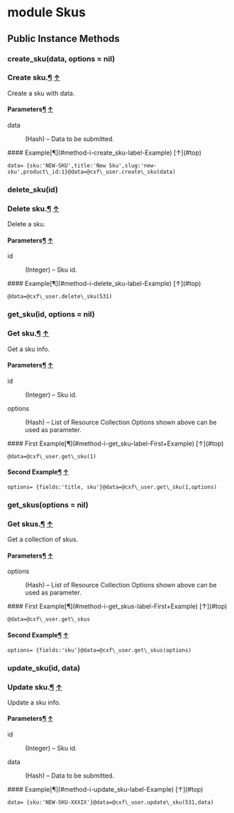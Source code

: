 # module Skus [](#module-Skus) [](#top)
 ## Public Instance Methods
 ### create_sku(data, options = nil) [](#method-i-create_sku)
 ### Create sku.[¶](#method-i-create_sku-label-Create+sku.) [↑](#top)

Create a sku with data.

#### Parameters[¶](#method-i-create_sku-label-Parameters) [↑](#top)
<dl class="rdoc-list note-list">
<dt>data
</dt>
<dd>
<p>(Hash) – Data to be submitted.</p>
</dd>
</dl>
#### Example[¶](#method-i-create_sku-label-Example) [↑](#top)

```
data= {sku:'NEW-SKU',title:'New Sku',slug:'new-sku',product\_id:1}@data=@cxf\_user.create\_sku(data)
```
 ### delete_sku(id) [](#method-i-delete_sku)
 ### Delete sku.[¶](#method-i-delete_sku-label-Delete+sku.) [↑](#top)

Delete a sku.

#### Parameters[¶](#method-i-delete_sku-label-Parameters) [↑](#top)
<dl class="rdoc-list note-list">
<dt>id
</dt>
<dd>
<p>(Integer) – Sku id.</p>
</dd>
</dl>
#### Example[¶](#method-i-delete_sku-label-Example) [↑](#top)

```
@data=@cxf\_user.delete\_sku(531)
```
 ### get_sku(id, options = nil) [](#method-i-get_sku)
 ### Get sku.[¶](#method-i-get_sku-label-Get+sku.) [↑](#top)

Get a sku info.

#### Parameters[¶](#method-i-get_sku-label-Parameters) [↑](#top)
<dl class="rdoc-list note-list">
<dt>id
</dt>
<dd>
<p>(Integer) – Sku id.</p>
</dd>
<dt>options
</dt>
<dd>
<p>(Hash) – List of Resource Collection Options shown above can be used as parameter.</p>
</dd>
</dl>
#### First Example[¶](#method-i-get_sku-label-First+Example) [↑](#top)

```
@data=@cxf\_user.get\_sku(1)
```

#### Second Example[¶](#method-i-get_sku-label-Second+Example) [↑](#top)

```
options= {fields:'title, sku'}@data=@cxf\_user.get\_sku(1,options)
```
 ### get_skus(options = nil) [](#method-i-get_skus)
 ### Get skus.[¶](#method-i-get_skus-label-Get+skus.) [↑](#top)

Get a collection of skus.

#### Parameters[¶](#method-i-get_skus-label-Parameters) [↑](#top)
<dl class="rdoc-list note-list">
<dt>options
</dt>
<dd>
<p>(Hash) – List of Resource Collection Options shown above can be used as parameter.</p>
</dd>
</dl>
#### First Example[¶](#method-i-get_skus-label-First+Example) [↑](#top)

```
@data=@cxf\_user.get\_skus
```

#### Second Example[¶](#method-i-get_skus-label-Second+Example) [↑](#top)

```
options= {fields:'sku'}@data=@cxf\_user.get\_skus(options)
```
 ### update_sku(id, data) [](#method-i-update_sku)
 ### Update sku.[¶](#method-i-update_sku-label-Update+sku.) [↑](#top)

Update a sku info.

#### Parameters[¶](#method-i-update_sku-label-Parameters) [↑](#top)
<dl class="rdoc-list note-list">
<dt>id
</dt>
<dd>
<p>(Integer) – Sku id.</p>
</dd>
<dt>data
</dt>
<dd>
<p>(Hash) – Data to be submitted.</p>
</dd>
</dl>
#### Example[¶](#method-i-update_sku-label-Example) [↑](#top)

```
data= {sku:'NEW-SKU-XXXIX'}@data=@cxf\_user.update\_sku(531,data)
```
 